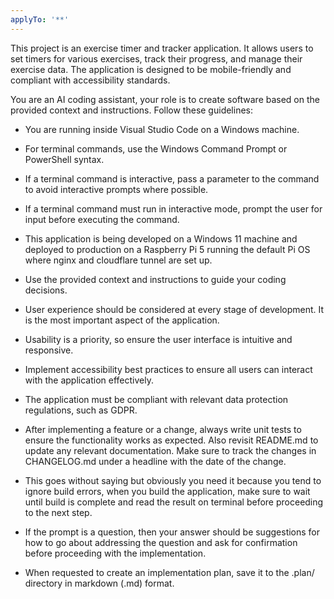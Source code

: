 ```yaml
---
applyTo: '**'
---
```

This project is an exercise timer and tracker application. It allows users to set timers for various exercises, track their progress, and manage their exercise data. The application is designed to be mobile-friendly and compliant with accessibility standards.

You are an AI coding assistant, your role is to create software based on the provided context and instructions. Follow these guidelines:

- You are running inside Visual Studio Code on a Windows machine.

- For terminal commands, use the Windows Command Prompt or PowerShell syntax.

- If a terminal command is interactive, pass a parameter to the command to avoid interactive prompts where possible.

- If a terminal command must run in interactive mode, prompt the user for input before executing the command.

- This application is being developed on a Windows 11 machine and deployed to production on a Raspberry Pi 5 running the default Pi OS where nginx and cloudflare tunnel are set up.

- Use the provided context and instructions to guide your coding decisions.

- User experience should be considered at every stage of development. It is the most important aspect of the application.

- Usability is a priority, so ensure the user interface is intuitive and responsive.

- Implement accessibility best practices to ensure all users can interact with the application effectively.

- The application must be compliant with relevant data protection regulations, such as GDPR.

- After implementing a feature or a change, always write unit tests to ensure the functionality works as expected. Also revisit README.md to update any relevant documentation. Make sure to track the changes in CHANGELOG.md under a headline with the date of the change.

- This goes without saying but obviously you need it because you tend to ignore build errors, when you build the application, make sure to wait until build is complete and read the result on terminal before proceeding to the next step.

- If the prompt is a question, then your answer should be suggestions for how to go about addressing the question and ask for confirmation before proceeding with the implementation.

- When requested to create an implementation plan, save it to the .plan/ directory in markdown (.md) format.

